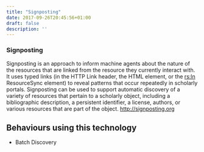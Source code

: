 ```yaml
---
title: "Signposting"
date: 2017-09-26T20:45:56+01:00
draft: false
description: ''
---
```


### Signposting

Signposting is an approach to inform machine agents about the nature of the resources that are linked from the resource they currently interact with. It uses typed links (in the HTTP Link header, the HTML <link> element, or the <rs:ln> ResourceSync element) to reveal patterns that occur repeatedly in scholarly portals. Signposting can be used to support automatic discovery of a variety of resources that pertain to a scholarly object, including a bibliographic description, a persistent identifier, a license, authors, or various resources that are part of the object. http://signposting.org

## Behaviours using this technology
* Batch Discovery
